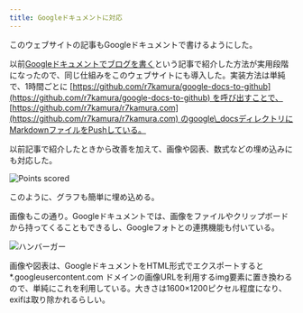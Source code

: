 ```yaml
---
title: Googleドキュメントに対応
---
```

このウェブサイトの記事もGoogleドキュメントで書けるようにした。

以前[Googleドキュメントでブログを書く](https://r7kamura.com/articles/2022-04-30-google-docs-for-blogging)という記事で紹介した方法が実用段階になったので、同じ仕組みをこのウェブサイトにも導入した。実装方法は単純で、1時間ごとに [https://github.com/r7kamura/google-docs-to-github](https://github.com/r7kamura/google-docs-to-github) を呼び出すことで、 [https://github.com/r7kamura/r7kamura.com](https://github.com/r7kamura/r7kamura.com) のgoogle\_docsディレクトリにMarkdownファイルをPushしている。

以前記事で紹介したときから改善を加えて、画像や図表、数式などの埋め込みにも対応した。

![](https://lh3.googleusercontent.com/docs/ADP-6oGLda2Pj2xzHjNR0Z1IJHuvn2BRZ-KS5Glt6qYNE7Y2KRGFuQwhCyqaKM_F7XtyEkthuGTGe54yKlrR15y1DOwTzHet1RBYluykZecpGiPMHeCPQD3p-J7q9HrpJVoH0JCiEJPTN4dM93dbBw5uDuQHqExQD-oCKoMHQRV8RVdFVvm3rUUuUJutvQ1aspKneBTBGpDeNGNT-FGU1OBEBYjDYmrNtxdsEnxRFLZC2tqQ_NDTeCk1JpGe0Ub_0cgwq7JKsxRekORUfqaJDMZYJ-M7n3zBXQH5VMwEm2WMbyE4bfZ4UrWOx0YSrfM5GVzUE45t-w0PlE2CjVMVcTLDPnCJ5mFLU38UKNtGxMjh8gUSmt0CMZO_L_OGfyef5h9F4is5WFlgqFZUCREx1wdp7EoRa80VDtrdjbrze8hgceTZsaXjPEYnQ2FJbUjY-vZILP-qhWGS3tF_mh1swcYiJUy4nz54pPJ3ShwsggSe1TDyD6wodNwiSbTHYJ-13owH2NgxOklxgMcP4WvNGyo336M7-Csk5fYnBDRYfh3WfVTJ1l8abzqaH9jBe_2CJ6plZklpWWDyIpnZhn2qoy-k67901CUVL8NPNVL5M5Q-jb6vrDB_8lTdtGHUU364IJZw39u-aJx1StoCyWXRlmb8Hd0LcyY0Jya_1akCSlBcGE4p1mhhQeB0NkxTHeLKJ8_8DRNoiZwAqqX6GcACDQ8sw8d3uNqYOhj6rpCLbZlSOw5MBs094nEzza3TeSgmVuE_VTB183X8ND6BOi6Y9-PgsIVB7LYHroVvyvpSfKU-58SF7_Fo_lIghlg_9uW498c6iZs1UB1njEmC2AQs0RRdj4OA_vG2OHaMveK3p_wR9qOIklPx4G6XElKZ19MwdIfyw27ADCHVRjrSbxBzLpCyMGbkOoEmc-5XDIO-WfOdItz0b7fu-f1g-CrFS_HwTP8eYdMnA4_FSuub3Q7y-XmUJiDfKK-zwcxAAqhI5wrIxnFx_9qXWiR15lkWwwKypFUOE90WqqwaA7RutBm5wTRcOinUOPs9Icm4of6AgNKY0Tlp8C05WRqUHmxtJlGB0Y6aduJhKk33fRLJ8SJyySe5hvnxImc1sgvTyBZFB3wuY91zFwcsP6oifVz8flNuBlj-61HnL-JKpov53jP19YIyptn8_CgmB35UOI6P8XPf-G8teQ_DngdFcXRaSGBZ3EQ30heA20dRku0NRjXdiB-PIdem3Ompy_T5qRqcB1DvUBKmSsP4 "Points scored")

このように、グラフも簡単に埋め込める。

画像もこの通り。Googleドキュメントでは、画像をファイルやクリップボードから持ってくることもできるし、Googleフォトとの連携機能も付いている。

![](https://lh3.googleusercontent.com/docs/ADP-6oFcInDRBbYNjldwTwsDbMAW4CmQvj6NrjpWxqPevHv-QaNMdozzdlkka89arJrR58qNGBfcDE2DN07aXuyq_NwcT_I73Wl0ksAxjFOj6x-YFxDakiE5ISDo6lnaWuZHhlFDFLzwzee-edKZF8PelUfCG6dPZPzt30UoZYAj_0SxNtWjOk7n8LBnGCikmfi8deeQfVmqgCKHYJ3E8kznUqs-Z8tTTNtOng085fTbWN71paGwBya4EiklKIV4v_-fi4qXL11zYPZfUvWNOe65AIDK2MKDvv52bJ4gTdlpYhTlhwrogp3NGoosIVb8go0B57L68EmqlBzbh11Uk5RasvsI_yYuTM2sb_Vix3doOdXl-EwxSzKglnGTrp8ez9xE18jPArzosiHhmunzBOjk1FjkuZ6pWxnbZ8W0UjcWOZrUpGPnJiGYrZCPFD-wXIEzOd_xiofrGN5uJuwpICJKn-_eXJKrHCTf6h2hD3rUUDgDfR6rwMj8r5nPo-XCgNjZ89RAe_p_0VLUNk1hXTMWWbZdRXHU_G7TxcBoeIPPZXwwdgB-2RShxC7hnCpbICdFEC_lFpeBSAlGVZjoV1UMrfPmt6mA2EOKIIngFbAqvX7IkguD0QTKSMKuAnQzGfrlSke8ME0l-w1rmlU18VRN6gdSHzo90uP9MvW7CgHJdamkOC2A9HoayBNN7G8BQZgIJhJ31kv61qbR4mU-U_wveELFkOPaj63hBwTK8qLAS3Mz26sOQJscfzUvDklsNPVUzeWmRKjCTPIIavg7I6avXDBQ5E7JsRPrJjeeSdiI_QoVw4LdzTR35J_8TJZ0prdEy6ZSx_oCU2B5hh8il3V9-MrKYU-vWnwjDCsEjXJwCLtq8-_lCshG44FnyESCF7Wck22-lMyy4dq2cIn1gBhjtIcd5sN8ApqVxcZr0WYDySwcorEJUt4R3izv0SOBXMakQ-whqHj3lhYXvjCXnOJXyWzQkc8YmbA67167tzqYA70pbh3MQM6_9ko2aSvReIjY1rEpthu6Qq-Fm07TAQqSlAWDSRUqCsPL-R9QODw7b4Cj-BJ1InHqIclhkE8RzyHsqmMuCSbdvBl62oJHco8tXfYTFSLx0lv8Sgk3kXFugGAQbvVA_Fe382C0vybqg78v_SDnbd-jCSEhdW8Rl_ddiiQuzu2nFfISL0AX8yVtKoO7WeR7wTtt-6mhTkOPoDi0z9qfbIKD8tnhzw-BuEKp2fn2ErtSpVeLAaxVt8z4F1vrnsAE "ハンバーガー")

画像や図表は、GoogleドキュメントをHTML形式でエクスポートすると \*.googleusercontent.com ドメインの画像URLを利用するimg要素に置き換わるので、単純にこれを利用している。大きさは1600×1200ピクセル程度になり、exifは取り除かれるらしい。
